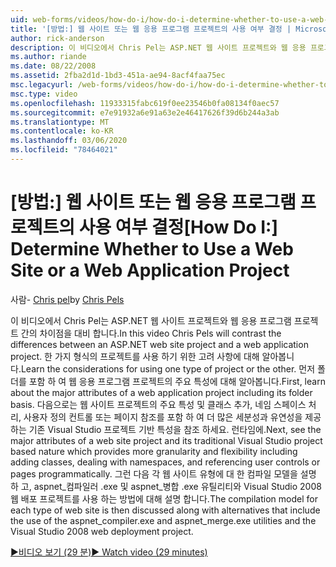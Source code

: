 ```yaml
---
uid: web-forms/videos/how-do-i/how-do-i-determine-whether-to-use-a-web-site-or-a-web-application-project
title: '[방법:] 웹 사이트 또는 웹 응용 프로그램 프로젝트의 사용 여부 결정 | Microsoft Docs'
author: rick-anderson
description: 이 비디오에서 Chris Pel는 ASP.NET 웹 사이트 프로젝트와 웹 응용 프로그램 프로젝트 간의 차이점을 대비 합니다. 사용에 대 한 고려 사항에 대해 알아봅니다.
ms.author: riande
ms.date: 08/22/2008
ms.assetid: 2fba2d1d-1bd3-451a-ae94-8acf4faa75ec
msc.legacyurl: /web-forms/videos/how-do-i/how-do-i-determine-whether-to-use-a-web-site-or-a-web-application-project
msc.type: video
ms.openlocfilehash: 11933315fabc619f0ee23546b0fa08134f0aec57
ms.sourcegitcommit: e7e91932a6e91a63e2e46417626f39d6b244a3ab
ms.translationtype: MT
ms.contentlocale: ko-KR
ms.lasthandoff: 03/06/2020
ms.locfileid: "78464021"
---
```

# <a name="how-do-i-determine-whether-to-use-a-web-site-or-a-web-application-project"></a><span data-ttu-id="cabd6-104">[방법:] 웹 사이트 또는 웹 응용 프로그램 프로젝트의 사용 여부 결정</span><span class="sxs-lookup"><span data-stu-id="cabd6-104">[How Do I:] Determine Whether to Use a Web Site or a Web Application Project</span></span>

<span data-ttu-id="cabd6-105">사람- [Chris pel](https://twitter.com/chrispels)</span><span class="sxs-lookup"><span data-stu-id="cabd6-105">by [Chris Pels](https://twitter.com/chrispels)</span></span>

<span data-ttu-id="cabd6-106">이 비디오에서 Chris Pel는 ASP.NET 웹 사이트 프로젝트와 웹 응용 프로그램 프로젝트 간의 차이점을 대비 합니다.</span><span class="sxs-lookup"><span data-stu-id="cabd6-106">In this video Chris Pels will contrast the differences between an ASP.NET web site project and a web application project.</span></span> <span data-ttu-id="cabd6-107">한 가지 형식의 프로젝트를 사용 하기 위한 고려 사항에 대해 알아봅니다.</span><span class="sxs-lookup"><span data-stu-id="cabd6-107">Learn the considerations for using one type of project or the other.</span></span> <span data-ttu-id="cabd6-108">먼저 폴더를 포함 하 여 웹 응용 프로그램 프로젝트의 주요 특성에 대해 알아봅니다.</span><span class="sxs-lookup"><span data-stu-id="cabd6-108">First, learn about the major attributes of a web application project including its folder basis.</span></span> <span data-ttu-id="cabd6-109">다음으로는 웹 사이트 프로젝트의 주요 특성 및 클래스 추가, 네임 스페이스 처리, 사용자 정의 컨트롤 또는 페이지 참조를 포함 하 여 더 많은 세분성과 유연성을 제공 하는 기존 Visual Studio 프로젝트 기반 특성을 참조 하세요. 런타임에.</span><span class="sxs-lookup"><span data-stu-id="cabd6-109">Next, see the major attributes of a web site project and its traditional Visual Studio project based nature which provides more granularity and flexibility including adding classes, dealing with namespaces, and referencing user controls or pages programmatically.</span></span> <span data-ttu-id="cabd6-110">그런 다음 각 웹 사이트 유형에 대 한 컴파일 모델을 설명 하 고, aspnet\_컴파일러 .exe 및 aspnet\_병합 .exe 유틸리티와 Visual Studio 2008 웹 배포 프로젝트를 사용 하는 방법에 대해 설명 합니다.</span><span class="sxs-lookup"><span data-stu-id="cabd6-110">The compilation model for each type of web site is then discussed along with alternatives that include the use of the aspnet\_compiler.exe and aspnet\_merge.exe utilities and the Visual Studio 2008 web deployment project.</span></span>

[<span data-ttu-id="cabd6-111">&#9654;비디오 보기 (29 분)</span><span class="sxs-lookup"><span data-stu-id="cabd6-111">&#9654; Watch video (29 minutes)</span></span>](https://channel9.msdn.com/Blogs/ASP-NET-Site-Videos/how-do-i-determine-whether-to-use-a-web-site-or-a-web-application-project)

